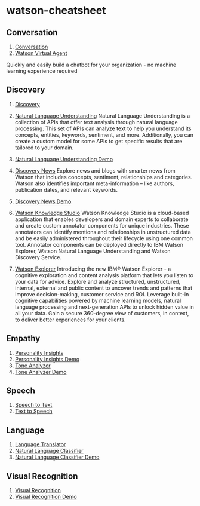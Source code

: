 # watson-cheatsheet
## Conversation
1. [Conversation](https://www.ibm.com/watson/services/conversation/)
1. [Watson Virtual Agent](https://www.ibm.com/us-en/marketplace/cognitive-customer-engagement)

Quickly and easily build a chatbot for your organization - no machine learning experience required


## Discovery
1. [Discovery](https://www.ibm.com/watson/services/discovery/)
1. [Natural Language Understanding](https://www.ibm.com/watson/services/natural-language-understanding/)
Natural Language Understanding is a collection of APIs that offer text analysis through natural language processing. This set of APIs can analyze text to help you understand its concepts, entities, keywords, sentiment, and more. Additionally, you can create a custom model for some APIs to get specific results that are tailored to your domain.
1. [Natural Language Understanding Demo](https://natural-language-understanding-demo.mybluemix.net/)
1. [Discovery News](https://www.ibm.com/watson/services/discovery-news/)
Explore news and blogs with smarter news from Watson that includes concepts, sentiment, relationships and categories. Watson also identifies important meta-information – like authors, publication dates, and relevant keywords.
1. [Discovery News Demo](https://discovery-news-demo.mybluemix.net/)
1. [Watson Knowledge Studio](https://www.ibm.com/us-en/marketplace/supervised-machine-learning) 
Watson Knowledge Studio is a cloud-based application that enables developers and domain experts to collaborate and create custom annotator components for unique industries. These annotators can identify mentions and relationships in unstructured data and be easily administered throughout their lifecycle using one common tool. Annotator components can be deployed directly to IBM Watson Explorer, Watson Natural Language Understanding and Watson Discovery Service.

1. [Watson Explorer](https://www.ibm.com/us-en/marketplace/content-analytics)
Introducing the new IBM® Watson Explorer - a cognitive exploration and content analysis platform that lets you listen to your data for advice. Explore and analyze structured, unstructured, internal, external and public content to uncover trends and patterns that improve decision-making, customer service and ROI. Leverage built-in cognitive capabilities powered by machine learning models, natural language processing and next-generation APIs to unlock hidden value in all your data. Gain a secure 360-degree view of customers, in context, to deliver better experiences for your clients.


## Empathy
1. [Personality Insights](https://www.ibm.com/watson/services/personality-insights/)
1. [Personality Insights Demo](https://personality-insights-livedemo.mybluemix.net/)
1. [Tone Analyzer](https://www.ibm.com/watson/services/tone-analyzer/) 
1. [Tone Analyzer Demo](https://tone-analyzer-demo.mybluemix.net/)

## Speech
1. [Speech to Text](https://www.ibm.com/watson/services/speech-to-text/)
1. [Text to Speech](https://www.ibm.com/watson/services/text-to-speech/)

## Language
1. [Language Translator](https://www.ibm.com/watson/services/language-translator/)
1. [Natural Language Classifier](https://www.ibm.com/watson/services/natural-language-classifier/) 
1. [Natural Language Classifier Demo](https://natural-language-classifier-demo.mybluemix.net/)

## Visual Recognition
1. [Visual Recognition](https://www.ibm.com/watson/services/visual-recognition/)
1. [Visual Recognition Demo](https://visual-recognition-demo.ng.bluemix.net/)



